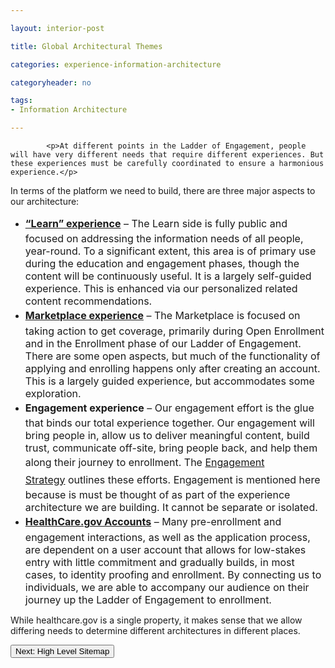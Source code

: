 ```yaml
---

layout: interior-post

title: Global Architectural Themes

categories: experience-information-architecture

categoryheader: no

tags:
- Information Architecture

--- 
```


			<p>At different points in the Ladder of Engagement, people will have very different needs that require different experiences. But these experiences must be carefully coordinated to ensure a harmonious experience.</p>
<p>In terms of the platform we need to build, there are three major aspects to our architecture:</p>
<ul>
<li><a href="/experience-information-architecture/learn-side/" title="Learn Side &amp; Sitemap"><strong style="line-height: 1.714285714; font-size: 1rem;">“Learn” experience</strong></a><span style="line-height: 1.714285714; font-size: 1rem;"> &ndash; The Learn side is fully public and focused on addressing the information needs of all people, year-round. To a significant extent, this area is of primary use during the education and engagement phases, though the content will be continuously useful. It is a largely self-guided experience. This is enhanced via our personalized related content recommendations.</span></li>
<li><a href="/experience-information-architecture/general-marketplace-architecture-2/" title="General Marketplace Architecture"><strong style="line-height: 1.714285714; font-size: 1rem;">Marketplace experience</strong></a><span style="line-height: 1.714285714; font-size: 1rem;"> &ndash; The Marketplace is focused on taking action to get coverage, primarily during Open Enrollment and in the Enrollment phase of our Ladder of Engagement. There are some open aspects, but much of the functionality of applying and enrolling happens only after creating an account. This is a largely guided experience, but accommodates some exploration.</span></li>
<li><strong style="line-height: 1.714285714; font-size: 1rem;">Engagement experience</strong><span style="line-height: 1.714285714; font-size: 1rem;"> &ndash; Our engagement effort is the glue that binds our total experience together. Our engagement will bring people in, allow us to deliver meaningful content, build trust, communicate off-site, bring people back, and help them along their journey to enrollment. The <a target="_blank" href="/engagement-recommendations/">Engagement Strategy</a>&nbsp;outlines these efforts. Engagement is mentioned here because is must be thought of as part of the experience architecture we are building. It cannot be separate or isolated.</span></li>
<li><a href="/experience-information-architecture/healthcare-gov-user-accounts/" title="Healthcare.gov User Accounts"><strong style="line-height: 1.714285714; font-size: 1rem;">HealthCare.gov Accounts</strong></a><span style="line-height: 1.714285714; font-size: 1rem;"> &ndash; Many pre-enrollment and engagement interactions, as well as the application process, are dependent on a user account that allows for low-stakes entry with little commitment and gradually builds, in most cases, to identity proofing and enrollment. By connecting us to individuals, we are able to accompany our audience on their journey up the Ladder of Engagement to enrollment.</span></li>
</ul>
<p>While healthcare.gov is a single property, it makes sense that we allow differing needs to determine different architectures in different places.</p>
<div class="article-end"><a href="/experience-information-architecture/high-level-sitemap/" title="High Level Sitemap"><button type="button" class="btn btn-large">Next: High Level Sitemap</button></a></div>
